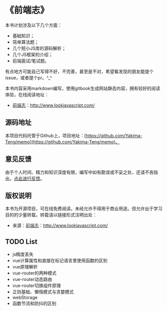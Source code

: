 # 《前端志》

本书计划涉及以下几个方面：

- 基础知识；
- 简单算法题；
- 几个短小JS库的源码解析；
- 几个JS框架的介绍；
- 前端面试/笔试题。

有点地方可能自己写得不好，不完善，甚至是不对，希望看发现的朋友能提个issue，或者提个pr。^_^

本书内容采用markdown编写，使用gitbook生成网站静态内容，拥有较好的阅读体验，在线阅读地址：

- [前端志](http://www.lookjavascript.com/)：http://www.lookjavascript.com/


## 源码地址

本项目代码托管于Github上，项目地址：[https://github.com/Yakima-Teng/memo](https://github.com/Yakima-Teng/memo)。


## 意见反馈

由于个人时间、精力和知识深度有限，编写中如有勘误或不妥之处，还请不吝指出。[点此进行反馈](https://github.com/Yakima-Teng/memo/issues)。


## 版权说明

本书为开源项目，可在线免费阅读。未经允许不得用于商业用途。但允许出于学习目的的少量转载，转载请以链接形式注明出处：

- 来源：[前端志](http://www.lookjavascript.com/)：http://www.lookjavascript.com/


## TODO List


- js精度丢失
- vue计算属性和直接在标记语言里使用函数的区别
- vue原理解析
- vue-router的两种模式
- vue-router动态路由
- vue-router切换组件原理
- 正则基础、懒惰模式与贪婪模式
- webStorage
- 函数节流和防抖的区别
